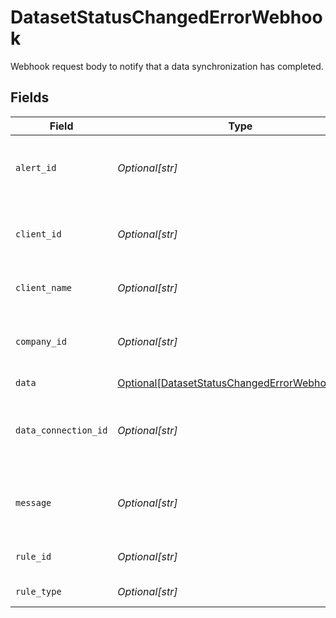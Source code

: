 # DatasetStatusChangedErrorWebhook

Webhook request body to notify that a data synchronization has completed.


## Fields

| Field                                                                                                         | Type                                                                                                          | Required                                                                                                      | Description                                                                                                   | Example                                                                                                       |
| ------------------------------------------------------------------------------------------------------------- | ------------------------------------------------------------------------------------------------------------- | ------------------------------------------------------------------------------------------------------------- | ------------------------------------------------------------------------------------------------------------- | ------------------------------------------------------------------------------------------------------------- |
| `alert_id`                                                                                                    | *Optional[str]*                                                                                               | :heavy_minus_sign:                                                                                            | Unique identifier of the webhook event.                                                                       |                                                                                                               |
| `client_id`                                                                                                   | *Optional[str]*                                                                                               | :heavy_minus_sign:                                                                                            | Unique identifier for your client in Codat.                                                                   |                                                                                                               |
| `client_name`                                                                                                 | *Optional[str]*                                                                                               | :heavy_minus_sign:                                                                                            | Name of your client in Codat.                                                                                 |                                                                                                               |
| `company_id`                                                                                                  | *Optional[str]*                                                                                               | :heavy_minus_sign:                                                                                            | Unique identifier for your SMB in Codat.                                                                      | 8a210b68-6988-11ed-a1eb-0242ac120002                                                                          |
| `data`                                                                                                        | [Optional[DatasetStatusChangedErrorWebhookData]](../../models/shared/datasetstatuschangederrorwebhookdata.md) | :heavy_minus_sign:                                                                                            | N/A                                                                                                           |                                                                                                               |
| `data_connection_id`                                                                                          | *Optional[str]*                                                                                               | :heavy_minus_sign:                                                                                            | Unique identifier for a company's data connection.                                                            | 2e9d2c44-f675-40ba-8049-353bfcb5e171                                                                          |
| `message`                                                                                                     | *Optional[str]*                                                                                               | :heavy_minus_sign:                                                                                            | A human readable message about the webhook.                                                                   |                                                                                                               |
| `rule_id`                                                                                                     | *Optional[str]*                                                                                               | :heavy_minus_sign:                                                                                            | Unique identifier for the rule.                                                                               |                                                                                                               |
| `rule_type`                                                                                                   | *Optional[str]*                                                                                               | :heavy_minus_sign:                                                                                            | The type of rule.                                                                                             |                                                                                                               |
